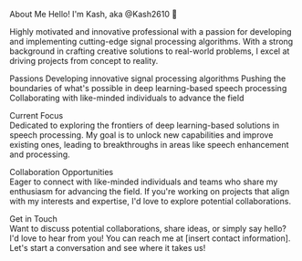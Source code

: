 About Me
Hello! I'm Kash, aka @Kash2610 👋

Highly motivated and innovative professional with a passion for developing and implementing cutting-edge signal processing algorithms. With a strong background in crafting creative solutions to real-world problems, I excel at driving projects from concept to reality.

Passions
Developing innovative signal processing algorithms
Pushing the boundaries of what's possible in deep learning-based speech processing
Collaborating with like-minded individuals to advance the field

Current Focus  
Dedicated to exploring the frontiers of deep learning-based solutions in speech processing. My goal is to unlock new capabilities and improve existing ones, leading to breakthroughs in areas like speech enhancement and processing.

Collaboration Opportunities  
Eager to connect with like-minded individuals and teams who share my enthusiasm for advancing the field. If you're working on projects that align with my interests and expertise, I'd love to explore potential collaborations.

Get in Touch  
Want to discuss potential collaborations, share ideas, or simply say hello? I'd love to hear from you! You can reach me at [insert contact information]. Let's start a conversation and see where it takes us!
<!---
Kash2610/Kash2610 is a ✨ special ✨ repository because its `README.md` (this file) appears on your GitHub profile.
You can click the Preview link to take a look at your changes.
--->
